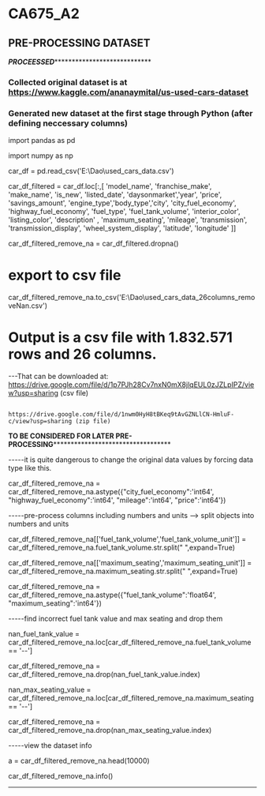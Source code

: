 # CA675_A2
## PRE-PROCESSING DATASET

***********************************PROCEESSED***************************************************************
### Collected original dataset is  at https://www.kaggle.com/ananaymital/us-used-cars-dataset
### Generated new dataset at the first stage through Python (after defining neccessary columns)

import pandas as pd

import numpy as np

car_df = pd.read_csv('E:\\Dao\\used_cars_data.csv')

car_df_filtered = car_df.loc[:,[ 'model_name', 'franchise_make', 'make_name', 'is_new',  'listed_date', 'daysonmarket','year', 'price', 'savings_amount', 
                                  'engine_type','body_type','city', 'city_fuel_economy', 'highway_fuel_economy',  'fuel_type', 'fuel_tank_volume', 
                                    'interior_color', 'listing_color', 'description' , 'maximum_seating', 'mileage', 'transmission', 'transmission_display', 
                                      'wheel_system_display',  'latitude', 'longitude' ]]


car_df_filtered_remove_na = car_df_filtered.dropna()

# export to csv file

car_df_filtered_remove_na.to_csv('E:\\Dao\\used_cars_data_26columns_removeNan.csv')

# Output is a csv file with 1.832.571 rows and 26 columns.

---That can be downloaded at: https://drive.google.com/file/d/1p7PJh28Cv7nxN0mX8jlqEUL0zJZLpIPZ/view?usp=sharing (csv file)

                              https://drive.google.com/file/d/1nwm0HyH8tBKeq9tAvGZNLlCN-HmluF-c/view?usp=sharing (zip file)


******************TO BE CONSIDERED FOR LATER PRE-PROCESSING****************************************************


-----it is quite dangerous to change the original data values by forcing data type like this.

car_df_filtered_remove_na = car_df_filtered_remove_na.astype({"city_fuel_economy":'int64',
                                                                "highway_fuel_economy":'int64',
                                                                 "mileage":'int64',
                                                                   "price":'int64'})



-----pre-process columns including numbers and units --> split objects into numbers and units

car_df_filtered_remove_na[['fuel_tank_volume','fuel_tank_volume_unit']] = car_df_filtered_remove_na.fuel_tank_volume.str.split(" ",expand=True)

car_df_filtered_remove_na[['maximum_seating','maximum_seating_unit']] = car_df_filtered_remove_na.maximum_seating.str.split(" ",expand=True)

car_df_filtered_remove_na = car_df_filtered_remove_na.astype({"fuel_tank_volume":'float64',
                                                             "maximum_seating":'int64'})



-----find incorrect fuel tank value and max seating and drop them

nan_fuel_tank_value = car_df_filtered_remove_na.loc[car_df_filtered_remove_na.fuel_tank_volume == '--']

car_df_filtered_remove_na = car_df_filtered_remove_na.drop(nan_fuel_tank_value.index)

nan_max_seating_value = car_df_filtered_remove_na.loc[car_df_filtered_remove_na.maximum_seating == '--']

car_df_filtered_remove_na = car_df_filtered_remove_na.drop(nan_max_seating_value.index)



-----view the dataset info

a = car_df_filtered_remove_na.head(10000)

car_df_filtered_remove_na.info()

*********************************************************************************************************
